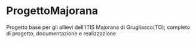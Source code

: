 # ProgettoMajorana
Progetto base per gli allievi dell'ITIS Majorana di Grugliasco(TO); completo di progetto, documentazione e realizzazione
